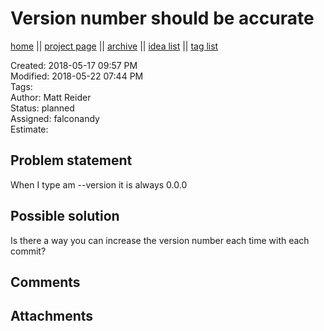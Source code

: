 # Version number should be accurate

[home](../index.md) || [project page](../agilemarkdown-project.md) || [archive](archive.md) || [idea list](../ideas.md) || [tag list](../tags.md)

Created: 2018-05-17 09:57 PM  
Modified: 2018-05-22 07:44 PM  
Tags:   
Author: Matt Reider  
Status: planned  
Assigned: falconandy  
Estimate:   

## Problem statement

When I type am --version it is always 0.0.0

## Possible solution

Is there a way you can increase the version number each time with each commit?

## Comments

## Attachments
